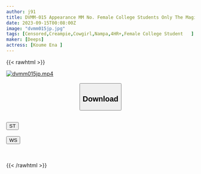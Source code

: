 ```yaml
---
author: j91
title: DVMM-015 Appearance MM No. Female College Students Only The Magic Mirror Amateur Male And Female College Students With Real Friendships Challenge Their First Intercrural Sex! If You Rub The Clitoris And The Cock Together In A Closed Room With Only Two People, Will You Cross The Wall Of Friendship And Insert It Into It Without Being Able To Endure It? ? 8 The First Real Creampie Special In My Life!
date: 2023-09-15T00:08:00Z
image: "dvmm015jp.jpg"
tags: [Censored,Creampie,Cowgirl,Nampa,4HR+,Female College Student	 ]
maker: [Deeps]
actress: [Koume Ena ]
---
```



{{< rawhtml >}}

<div class="video" data-videoid="lgbPGP4X31fzPr">
    <a href="javascript:;">
        <img src="https://my.j91.asia/posts/dvmm015jp/dvmm015jp.jpg" width="WIDTH" height="HEIGHT" alt="dvmm015jp.mp4" loading="lazy">
    </a>
</div>

<script type="text/javascript" src="https://j91.asia/asset/on-demand-st.js"></script>

<br>
  <link rel="stylesheet" href="https://j91.asia/asset/bs5.css">
  
  <center>
  <button class="btn btn-primary" type="button" data-bs-toggle="collapse" data-bs-target=".multi-collapse" aria-expanded="false" aria-controls="multiCollapseExample1 multiCollapseExample2"><h2>Download</h2></button></center>
</p>
<div class="row">
  <div class="col">
    <div class="collapse multi-collapse" id="multiCollapseExample1">
      <div class="card card-body">
	      	      <br>
<div class="buttons">  
<a href="https://streamtape.to/v/lgbPGP4X31fzPr"><button class="btn-hover color-3"><i class="fa fa-download"></i> ST</button></a></div>
    </div>
  </div>
</div>
  <div class="col">
    <div class="collapse multi-collapse" id="multiCollapseExample2">
      <div class="card card-body">
	      <br>
<div class="buttons">
    <a href="https://wolfstream.tv/purm2yeoe5ce"><button class="btn-hover color-9"><i class="fa fa-download"></i> WS</button></a></div>
<br><br>
      </div>
    </div>
  </div>
</div>

{{< /rawhtml >}}

